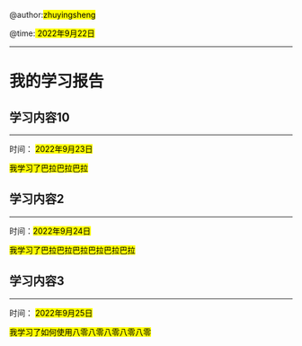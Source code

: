 @author:<mark>zhuyingsheng</mark> 

@time:<mark> 2022年9月22日</mark> 

---

# 我的学习报告

## 学习内容10

--- 

时间： <mark> 2022年9月23日</mark> 

<mark> 我学习了巴拉巴拉巴拉</mark> 

## 学习内容2

---

时间：<mark>2022年9月24日</mark> 

<mark> 我学习了巴拉巴拉巴拉巴拉巴拉巴拉</mark>  

## 学习内容3

---

时间： <mark>2022年9月25日</mark> 

<mark>我学习了如何使用八零八零八零八零八零</mark> 


